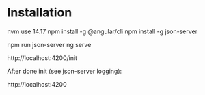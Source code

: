 # Installation

nvm use 14.17
npm install -g @angular/cli
npm install -g json-server

npm run json-server
ng serve

http://localhost:4200/init

After done init (see json-server logging):

http://localhost:4200